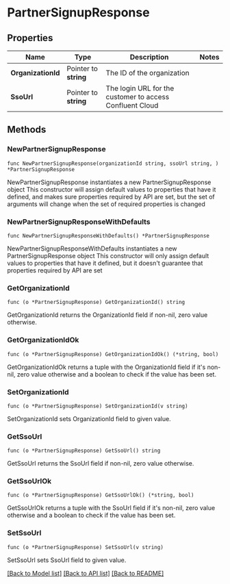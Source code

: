 # PartnerSignupResponse

## Properties

Name | Type | Description | Notes
------------ | ------------- | ------------- | -------------
**OrganizationId** | Pointer to **string** | The ID of the organization | 
**SsoUrl** | Pointer to **string** | The login URL for the customer to access Confluent Cloud | 

## Methods

### NewPartnerSignupResponse

`func NewPartnerSignupResponse(organizationId string, ssoUrl string, ) *PartnerSignupResponse`

NewPartnerSignupResponse instantiates a new PartnerSignupResponse object
This constructor will assign default values to properties that have it defined,
and makes sure properties required by API are set, but the set of arguments
will change when the set of required properties is changed

### NewPartnerSignupResponseWithDefaults

`func NewPartnerSignupResponseWithDefaults() *PartnerSignupResponse`

NewPartnerSignupResponseWithDefaults instantiates a new PartnerSignupResponse object
This constructor will only assign default values to properties that have it defined,
but it doesn't guarantee that properties required by API are set

### GetOrganizationId

`func (o *PartnerSignupResponse) GetOrganizationId() string`

GetOrganizationId returns the OrganizationId field if non-nil, zero value otherwise.

### GetOrganizationIdOk

`func (o *PartnerSignupResponse) GetOrganizationIdOk() (*string, bool)`

GetOrganizationIdOk returns a tuple with the OrganizationId field if it's non-nil, zero value otherwise
and a boolean to check if the value has been set.

### SetOrganizationId

`func (o *PartnerSignupResponse) SetOrganizationId(v string)`

SetOrganizationId sets OrganizationId field to given value.


### GetSsoUrl

`func (o *PartnerSignupResponse) GetSsoUrl() string`

GetSsoUrl returns the SsoUrl field if non-nil, zero value otherwise.

### GetSsoUrlOk

`func (o *PartnerSignupResponse) GetSsoUrlOk() (*string, bool)`

GetSsoUrlOk returns a tuple with the SsoUrl field if it's non-nil, zero value otherwise
and a boolean to check if the value has been set.

### SetSsoUrl

`func (o *PartnerSignupResponse) SetSsoUrl(v string)`

SetSsoUrl sets SsoUrl field to given value.



[[Back to Model list]](../README.md#documentation-for-models) [[Back to API list]](../README.md#documentation-for-api-endpoints) [[Back to README]](../README.md)


